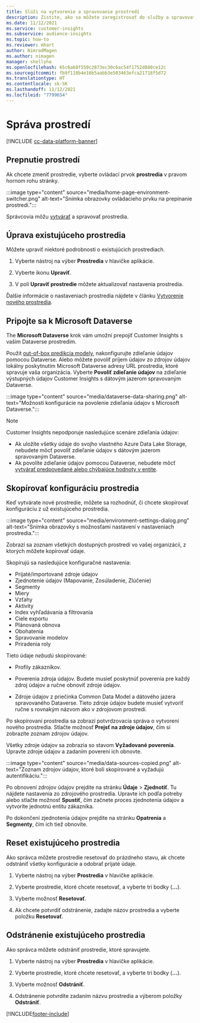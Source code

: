 ```yaml
---
title: Slúži na vytvorenie a spravovanie prostredí
description: Zistite, ako sa môžete zaregistrovať do služby a spravovať prostredia.
ms.date: 11/12/2021
ms.service: customer-insights
ms.subservice: audience-insights
ms.topic: how-to
ms.reviewer: mhart
author: NimrodMagen
ms.author: nimagen
manager: shellyha
ms.openlocfilehash: 65c6a68f550c2873ec30c6ac54f1752d880ce12c
ms.sourcegitcommit: fb9f118b4e16b5aabb3e503463efca21718f5d72
ms.translationtype: HT
ms.contentlocale: sk-SK
ms.lasthandoff: 11/12/2021
ms.locfileid: "7799654"
---
```

# <a name="manage-environments"></a>Správa prostredí

[!INCLUDE [cc-data-platform-banner](../includes/cc-data-platform-banner.md)]

## <a name="switch-environments"></a>Prepnutie prostredí

Ak chcete zmeniť prostredie, vyberte ovládací prvok **prostredia** v pravom hornom rohu stránky.

:::image type="content" source="media/home-page-environment-switcher.png" alt-text="Snímka obrazovky ovládacieho prvku na prepínanie prostredí.":::

Správcovia môžu [vytvárať](create-environment.md) a spravovať prostredia.

## <a name="edit-an-existing-environment"></a>Úprava existujúceho prostredia

Môžete upraviť niektoré podrobnosti o existujúcich prostrediach.

1.  Vyberte nástroj na výber **Prostredia** v hlavičke aplikácie.

2.  Vyberte ikonu **Upraviť**.

3. V poli **Upraviť prostredie** môžete aktualizovať nastavenia prostredia.

Ďalšie informácie o nastaveniach prostredia nájdete v článku [Vytvorenie nového prostredia](create-environment.md).

## <a name="connect-to-microsoft-dataverse"></a>Pripojte sa k Microsoft Dataverse
   
The **Microsoft Dataverse** krok vám umožní prepojiť Customer Insights s vaším Dataverse prostredím.

Použit [out-of-box predikcia modely](predictions-overview.md#out-of-box-models), nakonfigurujte zdieľanie údajov pomocou Dataverse. Alebo môžete povoliť príjem údajov zo zdrojov údajov lokálny poskytnutím Microsoft Dataverse adresy URL prostredia, ktoré spravuje vaša organizácia. Vyberte **Povoliť zdieľanie údajov** na zdieľanie výstupných údajov Customer Insights s dátovým jazerom spravovaným Dataverse.

:::image type="content" source="media/dataverse-data-sharing.png" alt-text="Možnosti konfigurácie na povolenie zdieľania údajov s Microsoft Dataverse.":::

> [!NOTE]
> Customer Insights nepodporuje nasledujúce scenáre zdieľania údajov:
> - Ak uložíte všetky údaje do svojho vlastného Azure Data Lake Storage, nebudete môcť povoliť zdieľanie údajov s dátovým jazerom spravovaným Dataverse.
> - Ak povolíte zdieľanie údajov pomocou Dataverse, nebudete môcť [vytvárať predpovedané alebo chýbajúce hodnoty v entite](predictions.md).

## <a name="copy-the-environment-configuration"></a>Skopírovať konfiguráciu prostredia

Keď vytvárate nové prostredie, môžete sa rozhodnúť, či chcete skopírovať konfiguráciu z už existujúceho prostredia. 

:::image type="content" source="media/environment-settings-dialog.png" alt-text="Snímka obrazovky s možnosťami nastavení v nastaveniach prostredia.":::

Zobrazí sa zoznam všetkých dostupných prostredí vo vašej organizácii, z ktorých môžete kopírovať údaje.

Skopírujú sa nasledujúce konfiguračné nastavenia:

- Prijaté/importované zdroje údajov
- Zjednotenie údajov (Mapovanie, Zosúladenie, Zlúčenie)
- Segmenty
- Miery
- Vzťahy
- Aktivity
- Index vyhľadávania a filtrovania
- Ciele exportu
- Plánovaná obnova
- Obohatenia
- Spravovanie modelov
- Priradenia roly

Tieto údaje *nebudú* skopírované:

- Profily zákazníkov.
- Poverenia zdroja údajov. Budete musieť poskytnúť poverenia pre každý zdroj údajov a ručne obnoviť zdroje údajov.

- Zdroje údajov z priečinka Common Data Model a dátového jazera spravovaného Dataverse. Tieto zdroje údajov budete musieť vytvoriť ručne s rovnakým názvom ako v zdrojovom prostredí.

Po skopírovaní prostredia sa zobrazí potvrdzovacia správa o vytvorení nového prostredia. Stlačte možnosť **Prejsť na zdroje údajov**, čím si zobrazíte zoznam zdrojov údajov.

Všetky zdroje údajov sa zobrazia so stavom **Vyžadované poverenia**. Upravte zdroje údajov a zadaním poverení ich obnovte.

:::image type="content" source="media/data-sources-copied.png" alt-text="Zoznam zdrojov údajov, ktoré boli skopírované a vyžadujú autentifikáciu.":::

Po obnovení zdrojov údajov prejdite na stránku **Údaje** > **Zjednotiť**. Tu nájdete nastavenia zo zdrojového prostredia. Upravte ich podľa potreby alebo stlačte možnosť **Spustiť**, čím začnete proces zjednotenia údajov a vytvoríte jednotnú entitu zákazníka.

Po dokončení zjednotenia údajov prejdite na stránku **Opatrenia** a **Segmenty**, čím ich tiež obnovíte.

## <a name="reset-an-existing-environment"></a>Reset existujúceho prostredia

Ako správca môžete prostredie resetovať do prázdneho stavu, ak chcete odstrániť všetky konfigurácie a odobrať prijaté údaje.

1.  Vyberte nástroj na výber **Prostredia** v hlavičke aplikácie. 

2.  Vyberte prostredie, ktoré chcete resetovať, a vyberte tri bodky (**...**). 

3. Vyberte možnosť **Resetovať**. 

4.  Ak chcete potvrdiť odstránenie, zadajte názov prostredia a vyberte položku **Resetovať**.

## <a name="delete-an-existing-environment"></a>Odstránenie existujúceho prostredia

Ako správca môžete odstrániť prostredie, ktoré spravujete.

1.  Vyberte nástroj na výber **Prostredia** v hlavičke aplikácie.

2.  Vyberte prostredie, ktoré chcete resetovať, a vyberte tri bodky (**...**). 

3. Vyberte možnosť **Odstrániť**. 

4.  Odstránenie potvrdíte zadaním názvu prostredia a výberom položky **Odstrániť**.


[!INCLUDE[footer-include](../includes/footer-banner.md)]
